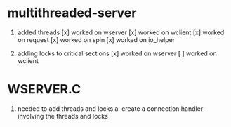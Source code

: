 # multithreaded-server

1) added threads 
[x] worked on wserver
[x] worked on wclient
[x] worked on request
[x] worked on spin
[x] worked on io_helper

2) adding locks to critical sections
[x] worked on wserver
[ ] worked on wclient


# WSERVER.C
1. needed to add threads and locks
    a. create a connection handler involving the threads and locks
